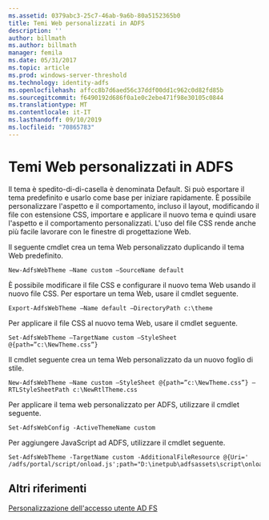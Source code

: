 ```yaml
---
ms.assetid: 0379abc3-25c7-46ab-9a6b-80a5152365b0
title: Temi Web personalizzati in ADFS
description: ''
author: billmath
ms.author: billmath
manager: femila
ms.date: 05/31/2017
ms.topic: article
ms.prod: windows-server-threshold
ms.technology: identity-adfs
ms.openlocfilehash: affcc8b7d6aed56c37ddf00dd1c962c0d82fd85b
ms.sourcegitcommit: f6490192d686f0a1e0c2ebe471f98e30105c0844
ms.translationtype: MT
ms.contentlocale: it-IT
ms.lasthandoff: 09/10/2019
ms.locfileid: "70865783"
---
```

# <a name="custom-web-themes-in-ad-fs"></a>Temi Web personalizzati in ADFS 

Il tema è spedito\-di\-di\-casella è denominata Default. Si può esportare il tema predefinito e usarlo come base per iniziare rapidamente. È possibile personalizzare l'aspetto e il comportamento, incluso il layout, modificando il file con estensione CSS, importare e applicare il nuovo tema e quindi usare l'aspetto e il comportamento personalizzati. L'uso del file CSS rende anche più facile lavorare con le finestre di progettazione Web.  
  
Il seguente cmdlet crea un tema Web personalizzato duplicando il tema Web predefinito.  
  
  
`New-AdfsWebTheme –Name custom –SourceName default ` 

  
È possibile modificare il file CSS e configurare il nuovo tema Web usando il nuovo file CSS. Per esportare un tema Web, usare il cmdlet seguente.  
  

    Export-AdfsWebTheme –Name default –DirectoryPath c:\theme  

  
Per applicare il file CSS al nuovo tema Web, usare il cmdlet seguente.  
  

    Set-AdfsWebTheme –TargetName custom –StyleSheet @{path=”c:\NewTheme.css”}  
  
  
Il cmdlet seguente crea un tema Web personalizzato da un nuovo foglio di stile.  
  
  
`New-AdfsWebTheme –Name custom –StyleSheet @{path=”c:\NewTheme.css”} –RTLStyleSheetPath c:\NewRtlTheme.css ` 
  
  
  
Per applicare il tema web personalizzato per ADFS, utilizzare il cmdlet seguente.  
  

`Set-AdfsWebConfig -ActiveThemeName custom`  

  
Per aggiungere JavaScript ad ADFS, utilizzare il cmdlet seguente.  
  
 
    Set-AdfsWebTheme -TargetName custom -AdditionalFileResource @{Uri=' /adfs/portal/script/onload.js';path="D:\inetpub\adfsassets\script\onload.js"}  


## <a name="additional-references"></a>Altri riferimenti 
[Personalizzazione dell'accesso utente AD FS](AD-FS-user-sign-in-customization.md)  
